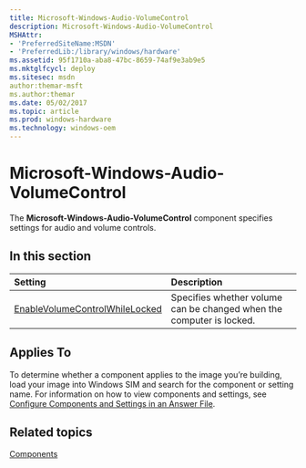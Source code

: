 ```yaml
---
title: Microsoft-Windows-Audio-VolumeControl
description: Microsoft-Windows-Audio-VolumeControl
MSHAttr:
- 'PreferredSiteName:MSDN'
- 'PreferredLib:/library/windows/hardware'
ms.assetid: 95f1710a-aba8-47bc-8659-74af9e3ab9e5
ms.mktglfcycl: deploy
ms.sitesec: msdn
author:themar-msft
ms.author:themar
ms.date: 05/02/2017
ms.topic: article
ms.prod: windows-hardware
ms.technology: windows-oem
---
```

# Microsoft-Windows-Audio-VolumeControl

The **Microsoft-Windows-Audio-VolumeControl** component specifies settings for audio and volume controls.

## In this section

| Setting                 | Description                                                                           |
|:------------------------|:--------------------------------------------------------------------------------------|
| [EnableVolumeControlWhileLocked](microsoft-windows-audio-volumecontrol-enablevolumecontrolwhilelocked.md) | Specifies whether volume can be changed when the computer is locked.  |

## Applies To

To determine whether a component applies to the image you’re building, load your image into Windows SIM and search for the component or setting name. For information on how to view components and settings, see [Configure Components and Settings in an Answer File](https://docs.microsoft.com/en-us/windows-hardware/customize/desktop/wsim/configure-components-and-settings-in-an-answer-file).

## Related topics

[Components](components-b-unattend.md)
